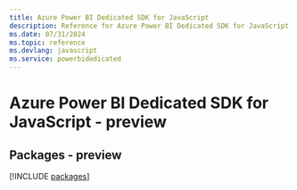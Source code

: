 ```yaml
---
title: Azure Power BI Dedicated SDK for JavaScript
description: Reference for Azure Power BI Dedicated SDK for JavaScript
ms.date: 07/31/2024
ms.topic: reference
ms.devlang: javascript
ms.service: powerbidedicated
---
```

# Azure Power BI Dedicated SDK for JavaScript - preview
## Packages - preview
[!INCLUDE [packages](power-bi-dedicated-index.md)]